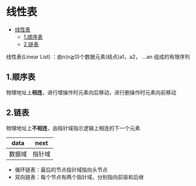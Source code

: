 # 线性表

<!-- TOC -->
* [线性表](#线性表)
  * [1.顺序表](#1顺序表)
  * [2.链表](#2链表)
<!-- TOC -->

线性表(Linear List) ：由n(n≧0)个数据元素(结点)a1，a2， …an 组成的有限序列

## 1.顺序表

物理地址上**相连**，进行增操作时元素向后移动，进行删操作时元素向前移动

## 2.链表

物理地址上**不相连**，由指针域指示逻辑上相连的下一个元素

| data | next |
|------|------|
| 数据域  | 指针域  |
- 循环链表：最后的节点指针域指向头节点
- 双向链表：每个节点有两个指针域，分别指向前驱和后继